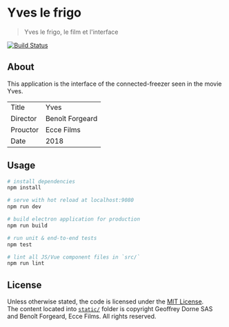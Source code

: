# Yves le frigo

> Yves le frigo, le film et l'interface

[![Build Status](https://travis-ci.org/LeoColomb/yves-le-frigo.svg?branch=master)](https://travis-ci.org/LeoColomb/yves-le-frigo)

## About

This application is the interface of the connected-freezer seen in the movie Yves.

|||
--|--
Title|Yves
Director|Benoît Forgeard
Prouctor|Ecce Films
Date|2018

## Usage

``` bash
# install dependencies
npm install

# serve with hot reload at localhost:9080
npm run dev

# build electron application for production
npm run build

# run unit & end-to-end tests
npm test

# lint all JS/Vue component files in `src/`
npm run lint
```

## License
Unless otherwise stated, the code is licensed under the [MIT License](LICENSE).  
The content located into [`static/`](static/) folder is copyright Geoffrey Dorne SAS and Benoît Forgeard, Ecce Films. All rights reserved.
